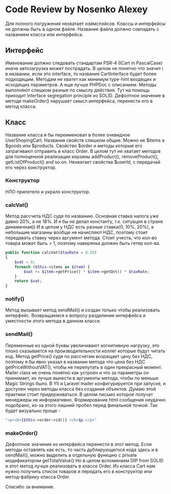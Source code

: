 # Code Review by Nosenko Alexey
Для полного погружения нехватает нэймспэйсов.
Классы и интерфейсы не должны быть в одном файле.
Название файла должно совпадать с названием класса или интерфейса.

## Интерфейс
Именование должно следовать стандартам PSR-4 (ICart in PascalCase) иначе автозагрузка может пострадать.
В целом не понятно что значит i в названии, если это interface, то названия CartInterface будет более подходящим.
Методам не хватет как минимум type-hint входящих и исходящих параметров. А еще лучше PHPDoc с описанием.
Методы выполняют слишком разные по смыслу действия. Тут на помощь приходит Interface segregation principle из SOLID.
Дефолтное значение в методе makeOrder() нарушает смысл интерфейса, перенести его в метод класса.

## Класс
Название класса я бы переименовал в более очевидное UserShopingCart.
Названия свойств слишком общие. Можно не $items a $goods или $products.
Свойство $order и методы которые его затрагивают отправить в класс Order.
В целом тут не хватает методов для полноценной реализации корзины addProduct(), removeProduct(), getListOfProduct() and so on.
Нехватает свойства $userId, с передачай его через конструктор.

### Конструктор
НЛО прилетело и украло конструктор.

### calcVat()
Метод рассчета НДС судя по названию. Основная ставка налога уже давно 20%, а не 18%. И я бы не делал константу, т.к. ситуация в стране динамичная))
И в целом у НДС есть разные ставки(0, 10%, 20%), а небольшие магазины вообще не начисляют НДС, поэтому стоит передавать ставку через аргумент метода.
Cтоит учесть, что кол-во товара может быть > 1, поэтому наверянка должен быть гетер кол-ва.

```PHP
public function calcVat($taxRate = 0.20)
{
    $vat = 0;
    foreach ($this->items as $item) {
        $vat += $item->getPrice() * $item->getQnt() * $taxRate;
    }
    return $vat;
}
```

### notify()
Метод вызывает метод sendMail() и создан только чтобы реализовать интерфейс. Возвращаемся к вопросу разделения интерфейса и уместности этого метода в данном классе.

### sendMail()
Переменные из одной буквы увеличивают когнитивную нагрузку, это плохо сказывается на производительности коллег которые будут читать код.
Метод getPrice() судя по рассчетам возращает цену без НДС, поэтому я бы явно указал в названии метода что цена без НДС getPriceWithoutVAT(), чтобы не перепутать в один прекрасный момент.
Mailer class не очень понятно как устроен и что за параметры он принимает, их лучше вынести в аргументы метода, чтобы по меньше Magic Strings было.
В YII и Laravel mailer конфигурируется при запуске, и доступен через методы класса без создания объектов. Думаю этой практики стоит придерживаться.
В целом письмо которое получат менеджеры не информативно.
Формирование html сообщения неудачно подобрано, из-за этого лишний пробел перед финальной точкой.
Так будет визуально проще -
```php
"<p><b>{$this->order->id()} </b>$p.</p>"
```

### makeOrder()
Дефолтное значение из интерфейса перенести в этот метод.
Если методы оставлять как есть, то часть дублирующегося кода здесь и в sendMail(), можно выделить в отдельную функцию с private модификатором getTotalValue()
Но в целом вспоминаем DIP from SOLID и этот метод лучше реализовать в классе Order. Из класса Cart нам нужно получить список товаров и передать его в конструктор или метод-фабрику класса Order.

Спасибо за внимание.